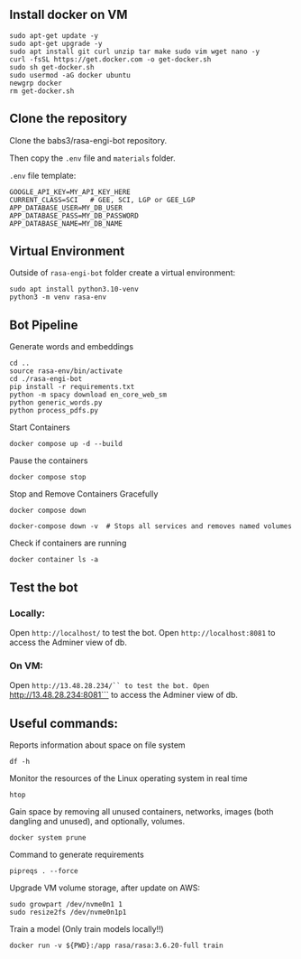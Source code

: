 ## Install docker on VM
```
sudo apt-get update -y
sudo apt-get upgrade -y
sudo apt install git curl unzip tar make sudo vim wget nano -y
curl -fsSL https://get.docker.com -o get-docker.sh
sudo sh get-docker.sh
sudo usermod -aG docker ubuntu
newgrp docker
rm get-docker.sh
```

## Clone the repository
Clone the babs3/rasa-engi-bot repository.

Then copy the `.env` file and `materials` folder.

`.env` file template:
```
GOOGLE_API_KEY=MY_API_KEY_HERE
CURRENT_CLASS=SCI   # GEE, SCI, LGP or GEE_LGP
APP_DATABASE_USER=MY_DB_USER
APP_DATABASE_PASS=MY_DB_PASSWORD
APP_DATABASE_NAME=MY_DB_NAME
```

## Virtual Environment
Outside of `rasa-engi-bot` folder create a virtual environment:
```
sudo apt install python3.10-venv
python3 -m venv rasa-env
```

## Bot Pipeline
Generate words and embeddings
```
cd ..
source rasa-env/bin/activate
cd ./rasa-engi-bot
pip install -r requirements.txt
python -m spacy download en_core_web_sm
python generic_words.py
python process_pdfs.py
```
Start Containers
```
docker compose up -d --build
```
Pause the containers
```
docker compose stop
```
Stop and Remove Containers Gracefully
```
docker compose down
```
```
docker-compose down -v  # Stops all services and removes named volumes
```
Check if containers are running
```
docker container ls -a
```

## Test the bot
### Locally:
Open ```http://localhost/``` to test the bot.
Open ```http://localhost:8081``` to access the Adminer view of db.
### On VM:
Open ```http://13.48.28.234/`` to test the bot.
Open ```http://13.48.28.234:8081``` to access the Adminer view of db.


## Useful commands:

Reports information about space on file system
```
df -h
```
Monitor the resources of the Linux operating system in real time
```
htop
```

Gain space by removing all unused containers, networks, images (both dangling and unused), and optionally, volumes.
```
docker system prune
```

Command to generate requirements
```
pipreqs . --force
```

Upgrade VM volume storage, after update on AWS:
```
sudo growpart /dev/nvme0n1 1
sudo resize2fs /dev/nvme0n1p1
```

Train a model (Only train models locally‼️)
```
docker run -v ${PWD}:/app rasa/rasa:3.6.20-full train
```

